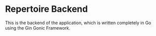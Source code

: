 # Repertoire Backend

This is the backend of the application, which is written completely in Go using the Gin Gonic Framework.
